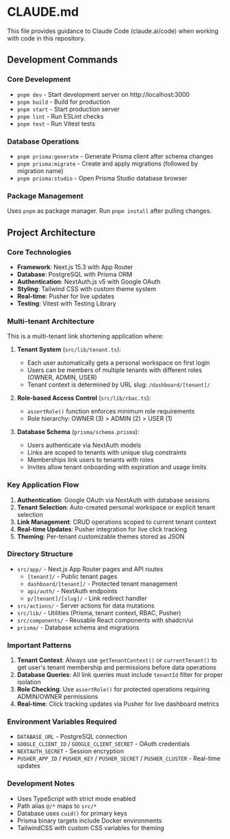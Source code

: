 # CLAUDE.md

This file provides guidance to Claude Code (claude.ai/code) when working with code in this repository.

## Development Commands

### Core Development
- `pnpm dev` - Start development server on http://localhost:3000
- `pnpm build` - Build for production
- `pnpm start` - Start production server
- `pnpm lint` - Run ESLint checks
- `pnpm test` - Run Vitest tests

### Database Operations
- `pnpm prisma:generate` - Generate Prisma client after schema changes
- `pnpm prisma:migrate` - Create and apply migrations (followed by migration name)
- `pnpm prisma:studio` - Open Prisma Studio database browser

### Package Management
Uses `pnpm` as package manager. Run `pnpm install` after pulling changes.

## Project Architecture

### Core Technologies
- **Framework**: Next.js 15.3 with App Router
- **Database**: PostgreSQL with Prisma ORM
- **Authentication**: NextAuth.js v5 with Google OAuth
- **Styling**: Tailwind CSS with custom theme system
- **Real-time**: Pusher for live updates
- **Testing**: Vitest with Testing Library

### Multi-tenant Architecture

This is a multi-tenant link shortening application where:

1. **Tenant System** (`src/lib/tenant.ts`):
   - Each user automatically gets a personal workspace on first login
   - Users can be members of multiple tenants with different roles (OWNER, ADMIN, USER)
   - Tenant context is determined by URL slug: `/dashboard/[tenant]/`

2. **Role-based Access Control** (`src/lib/rbac.ts`):
   - `assertRole()` function enforces minimum role requirements
   - Role hierarchy: OWNER (3) > ADMIN (2) > USER (1)

3. **Database Schema** (`prisma/schema.prisma`):
   - Users authenticate via NextAuth models
   - Links are scoped to tenants with unique slug constraints
   - Memberships link users to tenants with roles
   - Invites allow tenant onboarding with expiration and usage limits

### Key Application Flow

1. **Authentication**: Google OAuth via NextAuth with database sessions
2. **Tenant Selection**: Auto-created personal workspace or explicit tenant selection
3. **Link Management**: CRUD operations scoped to current tenant context
4. **Real-time Updates**: Pusher integration for live click tracking
5. **Theming**: Per-tenant customizable themes stored as JSON

### Directory Structure

- `src/app/` - Next.js App Router pages and API routes
  - `[tenant]/` - Public tenant pages
  - `dashboard/[tenant]/` - Protected tenant management
  - `api/auth/` - NextAuth endpoints
  - `p/[tenant]/[slug]/` - Link redirect handler
- `src/actions/` - Server actions for data mutations
- `src/lib/` - Utilities (Prisma, tenant context, RBAC, Pusher)
- `src/components/` - Reusable React components with shadcn/ui
- `prisma/` - Database schema and migrations

### Important Patterns

1. **Tenant Context**: Always use `getTenantContext()` or `currentTenant()` to get user's tenant membership and permissions before data operations
2. **Database Queries**: All link queries must include `tenantId` filter for proper isolation
3. **Role Checking**: Use `assertRole()` for protected operations requiring ADMIN/OWNER permissions
4. **Real-time**: Click tracking updates via Pusher for live dashboard metrics

### Environment Variables Required

- `DATABASE_URL` - PostgreSQL connection
- `GOOGLE_CLIENT_ID` / `GOOGLE_CLIENT_SECRET` - OAuth credentials  
- `NEXTAUTH_SECRET` - Session encryption
- `PUSHER_APP_ID` / `PUSHER_KEY` / `PUSHER_SECRET` / `PUSHER_CLUSTER` - Real-time updates

### Development Notes

- Uses TypeScript with strict mode enabled
- Path alias `@/*` maps to `src/*`
- Database uses `cuid()` for primary keys
- Prisma binary targets include Docker environments
- TailwindCSS with custom CSS variables for theming